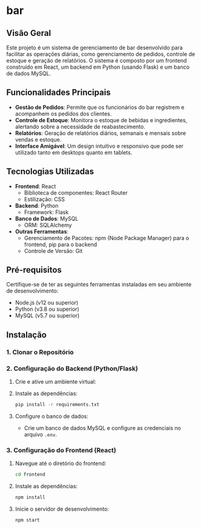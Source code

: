 # bar

## **Visão Geral**
Este projeto é um sistema de gerenciamento de bar desenvolvido para facilitar as operações diárias, como gerenciamento de pedidos, controle de estoque e geração de relatórios. O sistema é composto por um frontend construído em React, um backend em Python (usando Flask) e um banco de dados MySQL.

## **Funcionalidades Principais**
- **Gestão de Pedidos**: Permite que os funcionários do bar registrem e acompanhem os pedidos dos clientes.
- **Controle de Estoque**: Monitora o estoque de bebidas e ingredientes, alertando sobre a necessidade de reabastecimento.
- **Relatórios**: Geração de relatórios diários, semanais e mensais sobre vendas e estoque.
- **Interface Amigável**: Um design intuitivo e responsivo que pode ser utilizado tanto em desktops quanto em tablets.

## **Tecnologias Utilizadas**
- **Frontend**: React
  - Biblioteca de componentes: React Router
  - Estilização: CSS
- **Backend**: Python
  - Framework: Flask
- **Banco de Dados**: MySQL
  - ORM: SQLAlchemy
- **Outras Ferramentas**:
  - Gerenciamento de Pacotes: npm (Node Package Manager) para o frontend, pip para o backend
  - Controle de Versão: Git

## **Pré-requisitos**
Certifique-se de ter as seguintes ferramentas instaladas em seu ambiente de desenvolvimento:

- Node.js (v12 ou superior)
- Python (v3.8 ou superior)
- MySQL (v5.7 ou superior)

## **Instalação**

### **1. Clonar o Repositório**


### **2. Configuração do Backend (Python/Flask)**
1. Crie e ative um ambiente virtual:


2. Instale as dependências:
   ```bash
   pip install -r requirements.txt
   ```

3. Configure o banco de dados:
   - Crie um banco de dados MySQL e configure as credenciais no arquivo `.env`.


### **3. Configuração do Frontend (React)**
1. Navegue até o diretório do frontend:
   ```bash
   cd frontend
   ```

2. Instale as dependências:
   ```bash
   npm install
   ```

3. Inicie o servidor de desenvolvimento:
   ```bash
   npm start
   ```
